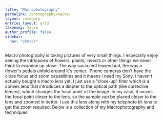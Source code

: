 ```yaml
---
title: "Macrophotography"
permalink: /photography/macro/
layout: category
entries_layout: grid
taxonomy: macro
author_profile: false
sidebar:
  nav: "photos"
---
```


Macro photography is taking pictures of very small things. I especially enjoy seeing the intricacies of flowers, plants, insects or other things we never think to examine up close. The way succulent leaves bud, the way a flower's pedals unfold around it's center. iPhone cameras don't have the close focus and zoom capabilities and it means I need my Sony. I haven't actually bought a macro lens yet, I just use a "close-up" filter which is a convex lens that introduces a diopter to the optical path (like corrective lenses), which changes the focal point of the image. In my case, it moves the focal point closer to the lens, so the sample can be placed closer to the lens and zoomed in better. I use this lens along with my telephoto kit lens to get the zoom required. Below is a collection of my Macrophotography and techniques: